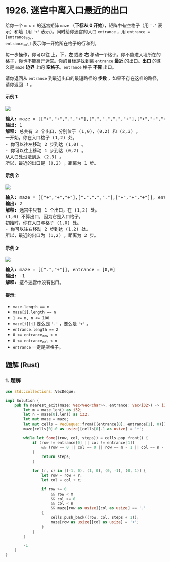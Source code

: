 # 1926. 迷宫中离入口最近的出口
给你一个 `m x n` 的迷宫矩阵 `maze` （**下标从 0 开始**），矩阵中有空格子（用 `'.'` 表示）和墙（用 `'+'` 表示）。同时给你迷宫的入口 `entrance` ，用 <code>entrance = [entrance<sub>row</sub>, entrance<sub>col</sub>]</code> 表示你一开始所在格子的行和列。

每一步操作，你可以往 **上**，**下**，**左** 或者 **右** 移动一个格子。你不能进入墙所在的格子，你也不能离开迷宫。你的目标是找到离 `entrance` **最近** 的出口。**出口** 的含义是 `maze` **边界** 上的 **空格子**。`entrance` 格子 **不算** 出口。

请你返回从 `entrance` 到最近出口的最短路径的 **步数** ，如果不存在这样的路径，请你返回 `-1` 。

#### 示例 1:
![](https://assets.leetcode.com/uploads/2021/06/04/nearest1-grid.jpg)
<pre>
<strong>输入:</strong> maze = [["+","+",".","+"],[".",".",".","+"],["+","+","+","."]], entrance = [1,2]
<strong>输出:</strong> 1
<strong>解释:</strong> 总共有 3 个出口，分别位于 (1,0)，(0,2) 和 (2,3) 。
一开始，你在入口格子 (1,2) 处。
- 你可以往左移动 2 步到达 (1,0) 。
- 你可以往上移动 1 步到达 (0,2) 。
从入口处没法到达 (2,3) 。
所以，最近的出口是 (0,2) ，距离为 1 步。
</pre>

#### 示例 2:
![](https://assets.leetcode.com/uploads/2021/06/04/nearesr2-grid.jpg)
<pre>
<strong>输入:</strong> maze = [["+","+","+"],[".",".","."],["+","+","+"]], entrance = [1,0]
<strong>输出:</strong> 2
<strong>解释:</strong> 迷宫中只有 1 个出口，在 (1,2) 处。
(1,0) 不算出口，因为它是入口格子。
初始时，你在入口与格子 (1,0) 处。
- 你可以往右移动 2 步到达 (1,2) 处。
所以，最近的出口为 (1,2) ，距离为 2 步。
</pre>

#### 示例 3:
![](https://assets.leetcode.com/uploads/2021/06/04/nearest3-grid.jpg)
<pre>
<strong>输入:</strong> maze = [[".","+"]], entrance = [0,0]
<strong>输出:</strong> -1
<strong>解释:</strong> 这个迷宫中没有出口。
</pre>

#### 提示:
* `maze.length == m`
* `maze[i].length == n`
* `1 <= m, n <= 100`
* `maze[i][j]` 要么是 `'.'` ，要么是 `'+'` 。
* `entrance.length == 2`
* <code>0 <= entrance<sub>row</sub> < m</code>
* <code>0 <= entrance<sub>col</sub> < n</code>
* `entrance` 一定是空格子。

## 题解 (Rust)

### 1. 题解
```Rust
use std::collections::VecDeque;

impl Solution {
    pub fn nearest_exit(maze: Vec<Vec<char>>, entrance: Vec<i32>) -> i32 {
        let m = maze.len() as i32;
        let n = maze[0].len() as i32;
        let mut maze = maze;
        let mut cells = VecDeque::from([(entrance[0], entrance[1], 0)]);
        maze[cells[0].0 as usize][cells[0].1 as usize] = '+';

        while let Some((row, col, steps)) = cells.pop_front() {
            if (row != entrance[0] || col != entrance[1])
                && (row == 0 || col == 0 || row == m - 1 || col == n - 1)
            {
                return steps;
            }

            for (r, c) in [(-1, 0), (1, 0), (0, -1), (0, 1)] {
                let row = row + r;
                let col = col + c;

                if row >= 0
                    && row < m
                    && col >= 0
                    && col < n
                    && maze[row as usize][col as usize] == '.'
                {
                    cells.push_back((row, col, steps + 1));
                    maze[row as usize][col as usize] = '+';
                }
            }
        }

        -1
    }
}
```
